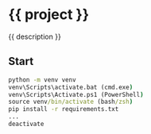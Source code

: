 # {{ project }}

{{ description }}

## Start

```cmd
python -m venv venv
venv\Scripts\activate.bat (cmd.exe)
venv\Scripts\Activate.ps1 (PowerShell)
source venv/bin/activate (bash/zsh)
pip install -r requirements.txt
...
deactivate
```

